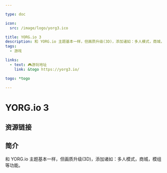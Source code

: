 ```yaml
---

type: doc

icon:
  src: /image/logo/yorg3.ico

title: YORG.io 3
description: 和 YORG.io 主题基本一样，但画质升级(3D)，添加诸如：多人模式，商城，模组等功能。
tags:
  - 游戏

links:
  - text: 🎮游玩地址
    link: &togo https://yorg3.io/

togo: *togo

---
```


<ShowLogo />

# YORG.io 3

<ShowTags />

<ShowBreadcrumb />

## 资源链接

<ShowLinks />

## 简介

和 YORG.io 主题基本一样，但画质升级(3D)，添加诸如：多人模式，商城，模组等功能。
